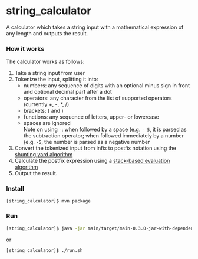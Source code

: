 # string_calculator
A calculator which takes a string input with a mathematical expression of any length and outputs the result.

### How it works

The calculator works as follows:
1. Take a string input from user
2. Tokenize the input, splitting it into:
    * numbers: any sequence of digits with an optional minus sign in front and optional decimal part after a dot
    * operators: any character from the list of supported operators (currently +, -, *, /)
    * brackets: ( and )
    * functions: any sequence of letters, upper- or lowercase
    * spaces are ignored  
    Note on using ```-```: when followed by a space (e.g. ```- 5```, it is parsed as the subtraction operator; when followed immediately by a number (e.g. ```-5```, the number is parsed as a negative number  
3. Convert the tokenized input from infix to postfix notation using the [shunting yard algorithm](https://en.wikipedia.org/wiki/Shunting-yard_algorithm)
4. Calculate the postfix expression using a [stack-based evaluation algorithm](https://en.wikipedia.org/wiki/Reverse_Polish_notation#Postfix_evaluation_algorithm)
5. Output the result.

### Install

```bash
[string_calculator]$ mvn package
```

### Run

```bash
[string_calculator]$ java -jar main/target/main-0.3.0-jar-with-dependencies.jar
```
or
```bash
[string_calculator]$ ./run.sh
```